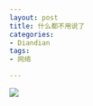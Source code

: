 ```yaml
---
layout: post
title: 什么都不用说了
categories:
- Diandian
tags:
- 网络

---
```

<img src="http://m2.img.srcdd.com/farm4/d/2012/0627/10/AB7966BFD1430AF7E8A08349C8103700_B500_900_400_225.JPEG" />‍
<br />
<p></p>